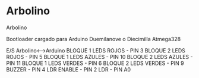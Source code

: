 # Arbolino
Arbolino

Bootloader cargado para Arduino Duemilanove o Diecimilla Atmega328

E/S Arbolino<-->Arduino
BLOQUE 1 LEDS ROJOS - PIN 3
BLOQUE 2 LEDS ROJOS - PIN 5
BLOQUE 1 LEDS AZULES - PIN 10
BLOQUE 2 LEDS AZULES - PIN 11
BLOQUE 1 LEDS VERDES - PIN 6
BLOQUE 2 LEDS VERDES - PIN 9
BUZZER - PIN 4
LDR ENABLE - PIN 2
LDR - PIN A0
